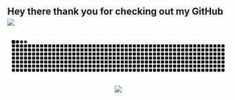 ## Hey there thank you for checking out my GitHub <img src="https://media.giphy.com/media/hvRJCLFzcasrR4ia7z/giphy.gif" width="40px">




<div align="center">
  <img src="https://github.com/benedictnurs/benedictnurs/blob/output/github-snake.svg" alt="Snake animation" />
    <img src="https://github-readme-streak-stats.herokuapp.com?user=benedictnurs&theme=github-dark-dimmed" width="700">

</div>



<!--
<div align="center">
  <img src="https://github-readme-streak-stats.herokuapp.com?user=benedictnurs&theme=github-dark-dimmed" width="700">
    <img src="https://leetcard.jacoblin.cool/computerguy?theme=dark&font=IBM%20Plex%20Mono&ext=heatmap"/>

</div>
**benedictnurs/benedictnurs** is a ✨ _special_ ✨ repository because its `README.md` (this file) appears on your GitHub profile.
  =
Here are some ideas to get you started:
- 🔭 I’m currently working on ...
- 🌱 I’m currently learning ...
- 👯 I’m looking to collaborate on ...
- 🤔 I’m looking for help with ...
- 💬 Ask me about ...
- 📫 How to reach me: ...
- 😄 Pronouns: ...
- ⚡ Fun fact: ...
-->
